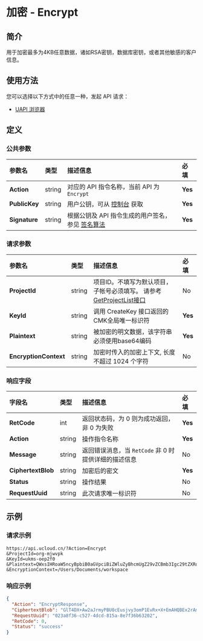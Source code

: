 # 加密 - Encrypt

## 简介

用于加密最多为4KB任意数据，诸如RSA密钥，数据库密钥，或者其他敏感的客户信息。






## 使用方法

您可以选择以下方式中的任意一种，发起 API 请求：
- [UAPI 浏览器](https://console.ucloud.cn/uapi/detail?id=Encrypt)


## 定义

### 公共参数

| 参数名 | 类型 | 描述信息 | 必填 |
|:---|:---|:---|:---|
| **Action**     | string  | 对应的 API 指令名称，当前 API 为 `Encrypt`                        | **Yes** |
| **PublicKey**  | string  | 用户公钥，可从 [控制台](https://console.ucloud.cn/uapi/apikey) 获取                                             | **Yes** |
| **Signature**  | string  | 根据公钥及 API 指令生成的用户签名，参见 [签名算法](api/summary/signature.md)  | **Yes** |

### 请求参数

| 参数名 | 类型 | 描述信息 | 必填 |
|:---|:---|:---|:---|
| **ProjectId** | string | 项目ID。不填写为默认项目，子帐号必须填写。 请参考[GetProjectList接口](api/summary/get_project_list) |No|
| **KeyId** | string | 调用 CreateKey 接口返回的CMK全局唯一标识符 |**Yes**|
| **Plaintext** | string | 被加密的明文数据，该字符串必须使用base64编码 |**Yes**|
| **EncryptionContext** | string | 加密时传入的加密上下文, 长度不超过 1024 个字符 |No|

### 响应字段

| 字段名 | 类型 | 描述信息 | 必填 |
|:---|:---|:---|:---|
| **RetCode** | int | 返回状态码，为 0 则为成功返回，非 0 为失败 |**Yes**|
| **Action** | string | 操作指令名称 |**Yes**|
| **Message** | string | 返回错误消息，当 `RetCode` 非 0 时提供详细的描述信息 |No|
| **CiphertextBlob** | string | 加密后的密文 |**Yes**|
| **Status** | string | 操作结果 |No|
| **RequestUuid** | string | 此次请求唯一标识符 |No|




## 示例

### 请求示例
    
```
https://api.ucloud.cn/?Action=Encrypt
&ProjectId=org-mjwvpk
&KeyId=ukms-oep2f0
&Plaintext=QWxsIHRoaW5ncyBpbiB0aGVpciBiZWluZyBhcmUgZ29vZCBmb3Igc29tZXRoaW5nLgo=
&EncryptionContext=/Users/Documents/workspace
```

### 响应示例
    
```json
{
  "Action": "EncryptResponse",
  "CiphertextBlob": "GlT4DX+Aw2aJrmyPBU0cEusjvy3omP1EvRx+X+EmAHQBEx2rAmze7jCY9aaElqB062o7GsaILoDJOtBU.9cA5QefbfM7HCJDTd3FxQl6xLRMu0sT6dPQPppxsW4bh4m4Zx/aK/bm1KqSdNIw5I+OGPRI2zF6sWfiXOkA9dZNU.75WFYw5ZFIWr6p3kNd5YZA==",
  "RequestUuid": "023a8f36-c527-4dcd-815a-8e7f36b63202",
  "RetCode": 0,
  "Status": "success"
}
```





